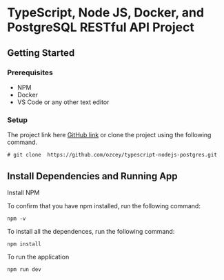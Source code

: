 # TypeScript, Node JS, Docker, and PostgreSQL RESTful API Project


## Getting Started


### Prerequisites

- NPM 
- Docker
- VS Code or any other text editor

### Setup


The project link here [GitHub link](https://github.com/ozcey/typescript-nodejs-postgres.git) or  clone the project using the following command. 


```
# git clone  https://github.com/ozcey/typescript-nodejs-postgres.git
```

##  Install Dependencies and Running App

Install NPM

To confirm that you have npm installed, run the following command:


```
npm -v
```


To install all the dependences, run the following command:


```
npm install
```


To run the application

```
npm run dev
```
